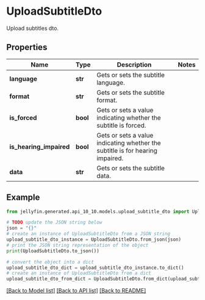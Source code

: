 # UploadSubtitleDto

Upload subtitles dto.

## Properties

Name | Type | Description | Notes
------------ | ------------- | ------------- | -------------
**language** | **str** | Gets or sets the subtitle language. | 
**format** | **str** | Gets or sets the subtitle format. | 
**is_forced** | **bool** | Gets or sets a value indicating whether the subtitle is forced. | 
**is_hearing_impaired** | **bool** | Gets or sets a value indicating whether the subtitle is for hearing impaired. | 
**data** | **str** | Gets or sets the subtitle data. | 

## Example

```python
from jellyfin.generated.api_10_10.models.upload_subtitle_dto import UploadSubtitleDto

# TODO update the JSON string below
json = "{}"
# create an instance of UploadSubtitleDto from a JSON string
upload_subtitle_dto_instance = UploadSubtitleDto.from_json(json)
# print the JSON string representation of the object
print(UploadSubtitleDto.to_json())

# convert the object into a dict
upload_subtitle_dto_dict = upload_subtitle_dto_instance.to_dict()
# create an instance of UploadSubtitleDto from a dict
upload_subtitle_dto_from_dict = UploadSubtitleDto.from_dict(upload_subtitle_dto_dict)
```
[[Back to Model list]](README.md#documentation-for-models) [[Back to API list]](README.md#documentation-for-api-endpoints) [[Back to README]](README.md)



